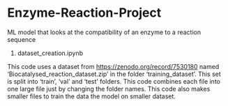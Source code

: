 # Enzyme-Reaction-Project
ML model that looks at the compatibility of an enzyme to a reaction sequence 

1. dataset_creation.ipynb
   
This code uses a dataset from https://zenodo.org/record/7530180 named ‘Biocatalysed_reaction_dataset.zip’ in the folder ‘training_dataset’. This set is split into ‘train’, ‘val’ and ‘test’ folders. This code combines each file into one large file just by changing the folder names. This code also makes smaller files to train the data the model on smaller dataset.











